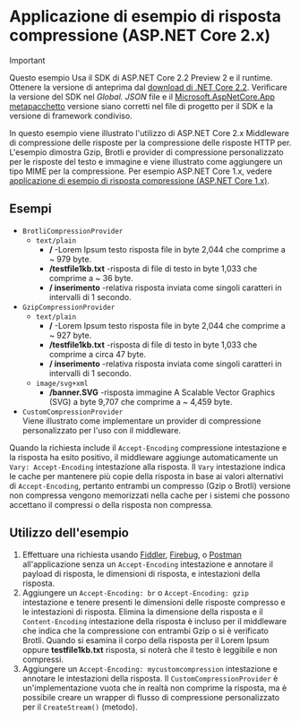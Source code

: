 # <a name="response-compression-sample-application-aspnet-core-2x"></a>Applicazione di esempio di risposta compressione (ASP.NET Core 2.x)

> [!IMPORTANT]
> Questo esempio Usa il SDK di ASP.NET Core 2.2 Preview 2 e il runtime. Ottenere la versione di anteprima dal [download di .NET Core 2.2](https://www.microsoft.com/net/download/dotnet-core/2.2). Verificare la versione del SDK nel *Global. JSON* file e il [Microsoft.AspNetCore.App metapacchetto](xref:fundamentals/metapackage-app) versione siano corretti nel file di progetto per il SDK e la versione di framework condiviso.

In questo esempio viene illustrato l'utilizzo di ASP.NET Core 2.x Middleware di compressione delle risposte per la compressione delle risposte HTTP per. L'esempio dimostra Gzip, Brotli e provider di compressione personalizzato per le risposte del testo e immagine e viene illustrato come aggiungere un tipo MIME per la compressione. Per esempio ASP.NET Core 1.x, vedere [applicazione di esempio di risposta compressione (ASP.NET Core 1.x)](https://github.com/aspnet/Docs/tree/master/aspnetcore/performance/response-compression/samples/1.x).

## <a name="examples-in-this-sample"></a>Esempi

* `BrotliCompressionProvider`
  * `text/plain`
    * **/** -Lorem Ipsum testo risposta file in byte 2,044 che comprime a ~ 979 byte.
    * **/testfile1kb.txt** -risposta di file di testo in byte 1,033 che comprime a ~ 36 byte.
    * **/ inserimento** -relativa risposta inviata come singoli caratteri in intervalli di 1 secondo.
* `GzipCompressionProvider`
  * `text/plain`
    * **/** -Lorem Ipsum testo risposta file in byte 2,044 che comprime a ~ 927 byte.
    * **/testfile1kb.txt** -risposta di file di testo in byte 1,033 che comprime a circa 47 byte.
    * **/ inserimento** -relativa risposta inviata come singoli caratteri in intervalli di 1 secondo.
  * `image/svg+xml`
    * **/banner.SVG** -risposta immagine A Scalable Vector Graphics (SVG) a byte 9,707 che comprime a ~ 4,459 byte.
* `CustomCompressionProvider`<br>Viene illustrato come implementare un provider di compressione personalizzato per l'uso con il middleware.

Quando la richiesta include il `Accept-Encoding` compressione intestazione e la risposta ha esito positivo, il middleware aggiunge automaticamente un `Vary: Accept-Encoding` intestazione alla risposta. Il `Vary` intestazione indica le cache per mantenere più copie della risposta in base ai valori alternativi di `Accept-Encoding`, pertanto entrambi un compresso (Gzip o Brotli) versione non compressa vengono memorizzati nella cache per i sistemi che possono accettano il compressi o della risposta non compressa.

## <a name="using-the-sample"></a>Utilizzo dell'esempio

1. Effettuare una richiesta usando [Fiddler](http://www.telerik.com/fiddler), [Firebug](http://getfirebug.com/), o [Postman](https://www.getpostman.com/) all'applicazione senza un `Accept-Encoding` intestazione e annotare il payload di risposta, le dimensioni di risposta, e intestazioni della risposta.
1. Aggiungere un `Accept-Encoding: br` o `Accept-Encoding: gzip` intestazione e tenere presenti le dimensioni delle risposte compresso e le intestazioni di risposta. Elimina la dimensione della risposta e il `Content-Encoding` intestazione della risposta è incluso per il middleware che indica che la compressione con entrambi Gzip o si è verificato Brotli. Quando si esamina il corpo della risposta per il Lorem Ipsum oppure **testfile1kb.txt** risposta, si noterà che il testo è leggibile e non compressi.
1. Aggiungere un `Accept-Encoding: mycustomcompression` intestazione e annotare le intestazioni della risposta. Il `CustomCompressionProvider` è un'implementazione vuota che in realtà non comprime la risposta, ma è possibile creare un wrapper di flusso di compressione personalizzato per il `CreateStream()` (metodo).
